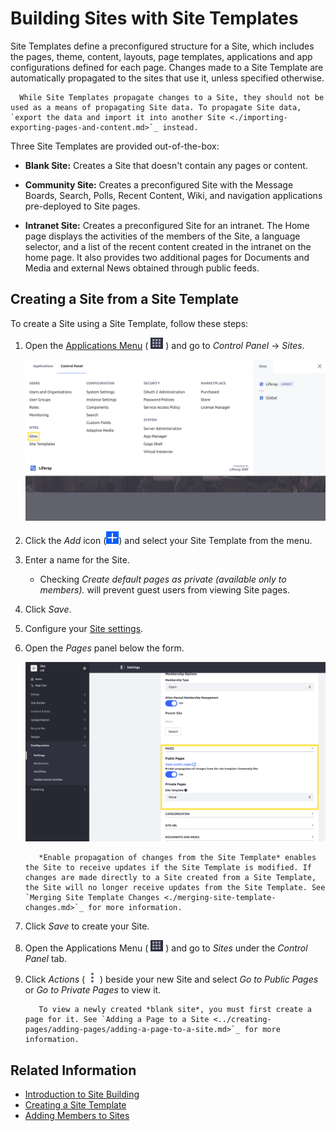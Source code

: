 # Building Sites with Site Templates

Site Templates define a preconfigured structure for a Site, which includes the pages, theme, content, layouts, page templates, applications and app configurations defined for each page. Changes made to a Site Template are automatically propagated to the sites that use it, unless specified otherwise.

```note::
  While Site Templates propagate changes to a Site, they should not be used as a means of propagating Site data. To propagate Site data, `export the data and import it into another Site <./importing-exporting-pages-and-content.md>`_ instead.
```

Three Site Templates are provided out-of-the-box:

* **Blank Site:** Creates a Site that doesn't contain any pages or content.

* **Community Site:** Creates a preconfigured Site with the Message Boards, Search, Polls, Recent Content, Wiki, and navigation applications pre-deployed to Site pages.

* **Intranet Site:** Creates a preconfigured Site for an intranet. The Home page displays the activities of the members of the Site, a language selector, and a list of the recent content created in the intranet on the home page. It also provides two additional pages for Documents and Media and external News obtained through public feeds.

## Creating a Site from a Site Template

To create a Site using a Site Template, follow these steps:

1. Open the [Applications Menu](../../getting-started/navigating-dxp.md) ( ![Applications Menu icon](../../images/icon-applications-menu.png) ) and go to *Control Panel* &rarr; *Sites*.

    ![Navigating to the Control Panel to the Sites option.](./building-sites-with-site-templates/images/01.png)

1. Click the *Add* icon (![Add Site](../../images/icon-add.png)) and select your Site Template from the menu.

1. Enter a name for the Site.

    * Checking *Create default pages as private (available only to members).* will prevent guest users from viewing Site pages.

1. Click *Save*.

1. Configure your [Site settings](../site_settings.md).

1. Open the *Pages* panel below the form.

    ![The Site Configuration Pages drop down expanded to show Site Template options.](building-sites-with-site-templates/images/02.png)

    ```note::
       *Enable propagation of changes from the Site Template* enables the Site to receive updates if the Site Template is modified. If changes are made directly to a Site created from a Site Template, the Site will no longer receive updates from the Site Template. See `Merging Site Template Changes <./merging-site-template-changes.md>`_ for more information.
    ```

1. Click *Save* to create your Site.

1. Open the Applications Menu ( ![Applications Menu icon](../../images/icon-applications-menu.png) ) and go to *Sites* under the *Control Panel* tab.

1. Click *Actions* ( ![Actions icon](../../images/icon-actions.png) ) beside your new Site and select *Go to Public Pages* or *Go to Private Pages* to view it.

    ```tip::
       To view a newly created *blank site*, you must first create a page for it. See `Adding a Page to a Site <../creating-pages/adding-pages/adding-a-page-to-a-site.md>`_ for more information.
    ```

## Related Information

* [Introduction to Site Building](../introduction-to-site-building.md)
* [Creating a Site Template](./building-sites-with-site-templates.md)
* [Adding Members to Sites](./site-membership/adding-members-to-sites.md)
